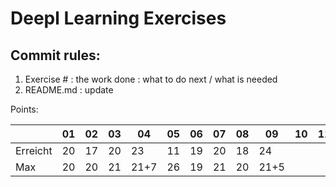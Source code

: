 # Deepl Learning Exercises

## Commit rules:

1. Exercise # : the work done : what to do next / what is needed
2. README.md : update

Points:

|          | 01  | 02  |  03 |  04  |  05 |  06 |  07 |  08 |  09  |  10 |  11 |  12 |
|----------|-----|-----|-----|------|-----|-----|-----|-----|------|-----|-----|-----|
| Erreicht | 20  | 17  | 20  |  23  |  11 | 19  |  20 | 18  |  24  |     |     |     |
| Max      | 20  | 20  | 21  | 21+7 |  26 | 19  |  21 | 20  | 21+5 |     |     |     |
